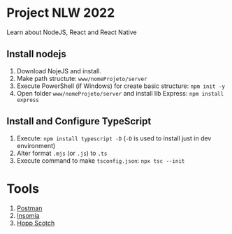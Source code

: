 # Project NLW 2022

Learn about NodeJS, React and React Native

## Install nodejs

1. Download NojeJS and install.
2. Make path structute: `www/nomeProjeto/server`
3. Execute PowerShell (if Windows) for create basic structure: `npm init -y`
4. Open folder `www/nomeProjeto/server` and install lib Express: `npm install express`

## Install and Configure TypeScript

1. Execute: `npm install typescript -D` (`-D` is used to install just in dev environment)
2. Alter format `.mjs` (or `.js`) to `.ts`
3. Execute command to make `tsconfig.json`: `npx tsc --init`

# Tools

1. [Postman](https://www.postman.com/)
2. [Insomia](https://insomnia.rest/)
3. [Hopp Scotch](https://hoppscotch.io/pt-br/)
